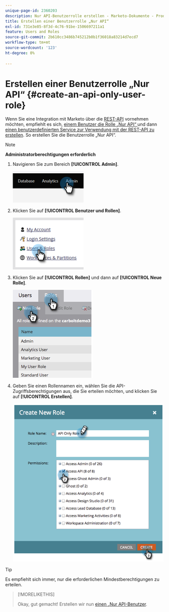 ```yaml
---
unique-page-id: 2360203
description: Nur API-Benutzerrolle erstellen - Marketo-Dokumente - Produktdokumentation
title: Erstellen einer Benutzerrolle „Nur API“
exl-id: 731e3e85-8f3d-4c76-91be-1506697211a1
feature: Users and Roles
source-git-commit: 2b610cc3486b745212b0b1f36018a83214d7ecd7
workflow-type: tm+mt
source-wordcount: '123'
ht-degree: 0%

---
```


# Erstellen einer Benutzerrolle „Nur API“ {#create-an-api-only-user-role}

Wenn Sie eine Integration mit Marketo über die [REST-API](https://experienceleague.adobe.com/de/docs/marketo-developer/marketo/rest/rest-api) vornehmen möchten, empfiehlt es sich, [einem Benutzer die Rolle „Nur API“ ](/help/marketo/product-docs/administration/users-and-roles/create-an-api-only-user.md) und dann [einen benutzerdefinierten Service zur Verwendung mit der REST-API zu erstellen](/help/marketo/product-docs/administration/additional-integrations/create-a-custom-service-for-use-with-rest-api.md). So erstellen Sie die Benutzerrolle „Nur API“.

>[!NOTE]
>
>**Administratorberechtigungen erforderlich**

1. Navigieren Sie zum Bereich **[!UICONTROL Admin]**.

   ![](assets/create-an-api-only-user-role-1.png)

1. Klicken Sie auf **[!UICONTROL Benutzer und Rollen]**.

   ![](assets/create-an-api-only-user-role-2.png)

1. Klicken Sie auf **[!UICONTROL Rollen]** und dann auf **[!UICONTROL Neue Rolle]**.

   ![](assets/create-an-api-only-user-role-3.png)

1. Geben Sie einen Rollennamen ein, wählen Sie die API-Zugriffsberechtigungen aus, die Sie erteilen möchten, und klicken Sie auf **[!UICONTROL Erstellen]**.

   ![](assets/create-an-api-only-user-role-4.png)

>[!TIP]
>
>Es empfiehlt sich immer, nur die erforderlichen Mindestberechtigungen zu erteilen.

>[!MORELIKETHIS]
>
>Okay, gut gemacht! Erstellen wir nun [einen „Nur API-Benutzer](/help/marketo/product-docs/administration/users-and-roles/create-an-api-only-user.md).
